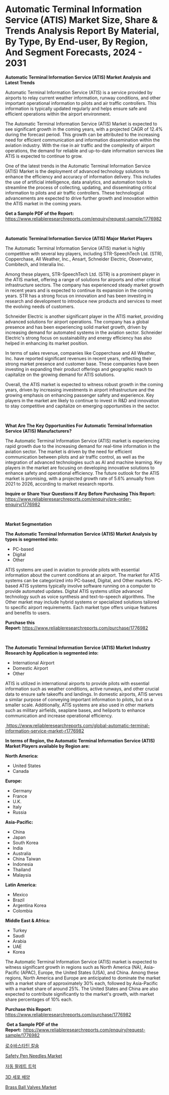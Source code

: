 <p><h1>Automatic Terminal Information Service (ATIS) Market Size, Share & Trends Analysis Report By Material, By Type, By End-user, By Region, And Segment Forecasts, 2024 - 2031</h1></p><p><strong>Automatic Terminal Information Service (ATIS) Market Analysis and Latest Trends</strong></p>
<p><p>Automatic Terminal Information Service (ATIS) is a service provided by airports to relay current weather information, runway conditions, and other important operational information to pilots and air traffic controllers. This information is typically updated regularly and helps ensure safe and efficient operations within the airport environment.</p><p>The Automatic Terminal Information Service (ATIS) Market is expected to see significant growth in the coming years, with a projected CAGR of 12.4% during the forecast period. This growth can be attributed to the increasing need for efficient communication and information dissemination within the aviation industry. With the rise in air traffic and the complexity of airport operations, the demand for reliable and up-to-date information services like ATIS is expected to continue to grow.</p><p>One of the latest trends in the Automatic Terminal Information Service (ATIS) Market is the deployment of advanced technology solutions to enhance the efficiency and accuracy of information delivery. This includes the use of artificial intelligence, data analytics, and automation tools to streamline the process of collecting, updating, and disseminating critical information to pilots and air traffic controllers. These technological advancements are expected to drive further growth and innovation within the ATIS market in the coming years.</p></p>
<p><strong>Get a Sample PDF of the Report:&nbsp;</strong> <a href="https://www.reliableresearchreports.com/enquiry/request-sample/1776982">https://www.reliableresearchreports.com/enquiry/request-sample/1776982</a></p>
<p>&nbsp;</p>
<p><strong>Automatic Terminal Information Service (ATIS) Major Market Players</strong></p>
<p><p>The Automatic Terminal Information Service (ATIS) market is highly competitive with several key players, including STR-SpeechTech Ltd. (STR), Copperchase, All Weather, Inc., Ansart, Schneider Electric, Observator, Combitech, and Interalia Inc.</p><p>Among these players, STR-SpeechTech Ltd. (STR) is a prominent player in the ATIS market, offering a range of solutions for airports and other critical infrastructure sectors. The company has experienced steady market growth in recent years and is expected to continue its expansion in the coming years. STR has a strong focus on innovation and has been investing in research and development to introduce new products and services to meet the evolving needs of customers.</p><p>Schneider Electric is another significant player in the ATIS market, providing advanced solutions for airport operations. The company has a global presence and has been experiencing solid market growth, driven by increasing demand for automated systems in the aviation sector. Schneider Electric's strong focus on sustainability and energy efficiency has also helped in enhancing its market position.</p><p>In terms of sales revenue, companies like Copperchase and All Weather, Inc. have reported significant revenues in recent years, reflecting their strong market presence and customer base. These companies have been investing in expanding their product offerings and geographic reach to capitalize on the growing demand for ATIS solutions.</p><p>Overall, the ATIS market is expected to witness robust growth in the coming years, driven by increasing investments in airport infrastructure and the growing emphasis on enhancing passenger safety and experience. Key players in the market are likely to continue to invest in R&D and innovation to stay competitive and capitalize on emerging opportunities in the sector.</p></p>
<p>&nbsp;</p>
<p><strong>What Are The Key Opportunities For Automatic Terminal Information Service (ATIS) Manufacturers?</strong></p>
<p><p>The Automatic Terminal Information Service (ATIS) market is experiencing rapid growth due to the increasing demand for real-time information in the aviation sector. The market is driven by the need for efficient communication between pilots and air traffic control, as well as the integration of advanced technologies such as AI and machine learning. Key players in the market are focusing on developing innovative solutions to enhance safety and operational efficiency. The future outlook for the ATIS market is promising, with a projected growth rate of 5.6% annually from 2021 to 2026, according to market research reports.</p></p>
<p><strong>Inquire or Share Your Questions If Any Before Purchasing This Report:</strong> <a href="https://www.reliableresearchreports.com/enquiry/pre-order-enquiry/1776982">https://www.reliableresearchreports.com/enquiry/pre-order-enquiry/1776982</a></p>
<p>&nbsp;</p>
<p><strong>Market Segmentation</strong></p>
<p><strong>The Automatic Terminal Information Service (ATIS) Market Analysis by types is segmented into:</strong></p>
<p><ul><li>PC-based</li><li>Digital</li><li>Other</li></ul></p>
<p><p>ATIS systems are used in aviation to provide pilots with essential information about the current conditions at an airport. The market for ATIS systems can be categorized into PC-based, Digital, and Other markets. PC-based ATIS systems typically involve software running on a computer to provide automated updates. Digital ATIS systems utilize advanced technology such as voice synthesis and text-to-speech algorithms. The Other market may include hybrid systems or specialized solutions tailored to specific airport requirements. Each market type offers unique features and benefits to users.</p></p>
<p><strong>Purchase this Report:&nbsp;</strong><a href="https://www.reliableresearchreports.com/purchase/1776982">https://www.reliableresearchreports.com/purchase/1776982</a></p>
<p>&nbsp;</p>
<p><strong>The Automatic Terminal Information Service (ATIS) Market Industry Research by Application is segmented into:</strong></p>
<p><ul><li>International Airport</li><li>Domestic Airport</li><li>Other</li></ul></p>
<p><p>ATIS is utilized in international airports to provide pilots with essential information such as weather conditions, active runways, and other crucial data to ensure safe takeoffs and landings. In domestic airports, ATIS serves a similar purpose of conveying important information to pilots, but on a smaller scale. Additionally, ATIS systems are also used in other markets such as military airfields, seaplane bases, and heliports to enhance communication and increase operational efficiency.</p></p>
<p><a href="https://www.reliableresearchreports.com/global-automatic-terminal-information-service-market-r1776982">&nbsp;https://www.reliableresearchreports.com/global-automatic-terminal-information-service-market-r1776982</a></p>
<p><strong>In terms of Region, the Automatic Terminal Information Service (ATIS) Market Players available by Region are:</strong></p>
<p>
    <p> <strong> North America: </strong>
        <ul>
            <li>United States</li>
            <li>Canada</li>
        </ul>
        </p> 
    <p> <strong> Europe: </strong>
        <ul>
            <li>Germany</li>
            <li>France</li>
            <li>U.K.</li>
            <li>Italy</li>
            <li>Russia</li>
        </ul>
        </p> 
    <p> <strong> Asia-Pacific: </strong>
        <ul>
            <li>China</li>
            <li>Japan</li>
            <li>South Korea</li>
            <li>India</li>
            <li>Australia</li>
            <li>China Taiwan</li>
            <li>Indonesia</li>
            <li>Thailand</li>
            <li>Malaysia</li>
        </ul>
        </p> 
    <p> <strong> Latin America: </strong>
        <ul>
            <li>Mexico</li>
            <li>Brazil</li>
            <li>Argentina Korea</li>
            <li>Colombia</li>
        </ul>
        </p> 
    <p> <strong> Middle East & Africa: </strong>
        <ul>
            <li>Turkey</li>
            <li>Saudi</li>
            <li>Arabia</li>
            <li>UAE</li>
            <li>Korea</li>
        </ul>
    </p>
    </p>
<p><p>The Automatic Terminal Information Service (ATIS) market is expected to witness significant growth in regions such as North America (NA), Asia-Pacific (APAC), Europe, the United States (USA), and China. Among these regions, North America and Europe are anticipated to dominate the market with a market share of approximately 30% each, followed by Asia-Pacific with a market share of around 25%. The United States and China are also expected to contribute significantly to the market's growth, with market share percentages of 10% each.</p></p>
<p><strong>Purchase this Report: </strong><a href="https://www.reliableresearchreports.com/purchase/1776982">https://www.reliableresearchreports.com/purchase/1776982</a></p>
<p>&nbsp;<strong>Get a Sample PDF of the Report:&nbsp;&nbsp;</strong><a href="https://www.reliableresearchreports.com/enquiry/request-sample/1776982">https://www.reliableresearchreports.com/enquiry/request-sample/1776982</a></p>
<p><strong></strong></p>
<p><p><a href="https://medium.com/@beaublock13/%EB%A1%9C%EC%88%98%EB%B0%94%EC%8A%A4%ED%83%80%ED%8B%B4-%EC%B9%BC%EC%8A%98-%EC%8B%9C%EC%9E%A5%EC%9D%80-%EC%8B%9C%EC%9E%A5-%EC%A0%90%EC%9C%A0%EC%9C%A8-%EA%B7%9C%EB%AA%A8-%EB%B0%8F-2031%EB%85%84%EA%B9%8C%EC%A7%80%EC%9D%98-%EC%98%88%EC%83%81-%EC%98%88%EC%B8%A1%EC%97%90-%EC%B4%88%EC%A0%90%EC%9D%84-%EB%A7%9E%EC%B6%A5%EB%8B%88%EB%8B%A4-5f62050f68ce">로수바스타틴 칼슘</a></p><p><a href="https://www.linkedin.com/pulse/safety-pen-needles-market-report-reveals-latest-trends-growth-29sbe?trackingId=fKo4Hula%2Bcy2CJQrwgNiNA%3D%3D">Safety Pen Needles Market</a></p><p><a href="https://medium.com/@sherlock567567/%EC%9E%90%EB%8F%99%ED%99%94%EB%90%9C-%ED%8C%94%EB%A0%88%ED%8A%B8-%ED%8A%B8%EB%9F%AD-%EC%8B%9C%EC%9E%A5%EC%9D%80-%EC%8B%9C%EC%9E%A5-%EC%A0%90%EC%9C%A0%EC%9C%A8-%EA%B7%9C%EB%AA%A8-%EB%B0%8F-2031%EB%85%84%EA%B9%8C%EC%A7%80%EC%9D%98-%EC%98%88%EC%B8%A1-%EC%98%88%EC%B8%A1%EC%97%90-%EC%B4%88%EC%A0%90%EC%9D%84-%EB%A7%9E%EC%B6%A5%EB%8B%88%EB%8B%A4-d6c728f521c1">자동 팔레트 트럭</a></p><p><a href="https://github.com/laholand/Market-Research-Report-List-3/blob/main/195409164974.md">3D 세포 배양</a></p><p><a href="https://www.linkedin.com/pulse/brass-ball-valves-market-analysis-its-cagr-segmentation-5a45e?trackingId=DW2%2Bk%2FpO1W8DXi%2BgXdcB4Q%3D%3D">Brass Ball Valves Market</a></p></p>